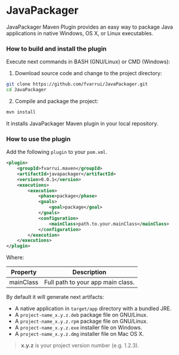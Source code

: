 # JavaPackager
JavaPackager Maven Plugin provides an easy way to package Java applications in native Windows, OS X, or Linux executables.

### How to build and install the plugin

Execute next commands in BASH (GNU/Linux) or CMD (Windows):

1. Download source code and change to the project directory:

```bash
git clone https://github.com/fvarrui/JavaPackager.git
cd JavaPackager
```

2. Compile and package the project:

```bash
mvn install
```

It installs  JavaPackager Maven plugin in your local repository.

### How to use the plugin

Add the following `plugin` to your `pom.xml`.

```xml
<plugin>
    <groupId>fvarrui.maven</groupId>
    <artifactId>javapackager</artifactId>
    <version>0.0.1</version>
    <executions>
        <execution>
            <phase>package</phase>
            <goals>
                <goal>package</goal>
            </goals>
            <configuration>
                <mainClass>path.to.your.mainClass</mainClass>
            </configuration>
        </execution>
    </executions>
</plugin>
```

Where:

| Property  | Description                       |
| --------- | --------------------------------- |
| mainClass | Full path to your app main class. |

By default it will generate next artifacts:

- A native application in `target/app` directory with a bundled JRE.
- A `project-name_x.y.z.deb` package file on GNU/Linux. 
- A `project-name_x.y.z.rpm` package file on GNU/Linux.
- A `project-name_x.y.z.exe` installer file on Windows.
- A `project-name_x.y.z.dmg` installer file on Mac OS X.

> **x.y.z** is your project version number (e.g. 1.2.3).